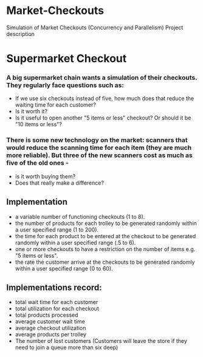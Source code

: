 # Market-Checkouts
Simulation of Market Checkouts (Concurrency and Parallelism)
Project description


# Supermarket Checkout

### A big supermarket chain wants a simulation of their checkouts. They regularly face questions such as:
* If we use six checkouts instead of five, how much does that reduce the waiting time for each customer?
* Is it worth it?
* Is it useful to open another "5 items or less" checkout? Or should it be "10 items or less"?

### There is some new technology on the market: scanners that would reduce the scanning time for each item (they are much more reliable). But three of the new scanners cost as much as five of the old ones -
* is it worth buying them? 
* Does that really make a difference?

## Implementation
* a variable number of functioning checkouts (1 to 8).
* the number of products for each trolley to be generated randomly within a user specified range (1 to 200).
* the time for each product to be entered at the checkout to be generated randomly within a user specified range (.5 to 6).
* one or more checkouts to have a restriction on the number of items e.g. "5 items or less". 
* the rate the customer arrive at the checkouts to be generated randomly within a user specified range (0 to 60).

## Implementations record: 
* total wait time for each customer
* total utilization for each checkout
* total products processed
* average customer wait time
* average checkout utilization
* average products per trolley
* The number of lost customers (Customers will leave the store if they need to join a queue more than six deep)


